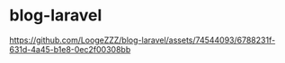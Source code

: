 # blog-laravel

https://github.com/LoogeZZZ/blog-laravel/assets/74544093/6788231f-631d-4a45-b1e8-0ec2f00308bb

